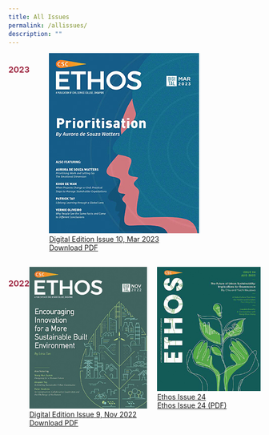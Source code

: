 ```yaml
---
title: All Issues
permalink: /allissues/
description: ""
---
```

<style>
	
.grid-container h3
{
	color: #9f2943;
}
	
.grid-container {
  display: grid;
  grid-template-columns: auto auto auto;
}

.grid-container {
  display: grid;
  grid-template-columns: auto auto auto;
}

#container2022
{
	margin-top:30px;
}
	
#container2023
{
	width: 460px;
}	
	
	
#item20221
{
  margin-left:20px;
}
	
	


</style>

<div id="container2023" class="grid-container">
<h3>2023</h3>
	
<div id="item2023" class="grid-item1">
<img src="/images/Ethos_Thumbnails_Cover/ethosdigital10.jpg"><br>
	<a href="#">Digital Edition Issue 10, Mar 2023</a><br>
	<a href="#">Download PDF</a>
</div>

</div>


<div id="container2022" class="grid-container">
	
<h3>2022</h3>

<div id="item2022" class="grid-item1">
<img src="/images/Ethos_Thumbnails_Cover/ethosdigital09.jpg"><br>
<a href="#">Digital Edition Issue 9, Nov 2022</a><br>
<a href="#">Download PDF</a>
</div>
	
<div id="item20221" class="grid-item1">
<img src="/images/Ethos_Thumbnails_Cover/ethosissue24.jpg"><br>
<a href="#">Ethos Issue 24</a><br>
<a href="#">Ethos Issue 24 (PDF)</a>
</div>
	
</div>
